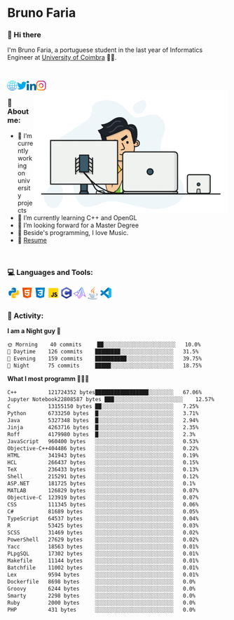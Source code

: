 # Bruno Faria

### 👋 Hi there

I'm Bruno Faria, a portuguese student in the last year of Informatics Engineer at [University of Coimbra](uc.pt/en) 👨‍🎓.

<br/>

[<img align="left" width="22px" alt="Website" src="https://github.com/brunofaria1322/brunofaria1322/blob/master/assets/social/global.svg"/>][website]
[<img align="left" width="22px" alt="Twitter" src="https://github.com/brunofaria1322/brunofaria1322/blob/master/assets/social/twitter.svg"/>][twitter]
[<img align="left" width="22px" alt="LinkedIn" src="https://github.com/brunofaria1322/brunofaria1322/blob/master/assets/social/linkedin.svg"/>][linkedin]
[<img align="left" width="22px" alt="Instagram" src="https://github.com/brunofaria1322/brunofaria1322/blob/master/assets/social/instagram.svg"/>][instagram]

<img align="right" height = "280" alt="GIF" src="https://github.com/brunofaria1322/brunofaria1322/blob/master/assets/animation.gif"/>

<br />

### 📕 About me:

- 🔭 I’m currently working on university projects
- 🌱 I’m currently learning C++ and OpenGL
- 💼 I’m looking forward for a Master Degree
- 💙 Beside's programming, I love Music.
- 📝 [Resume](https://en.wikipedia.org/wiki/HTTP_404)


<br />

### 💻 Languages and Tools:

<img align="left" width="30px" alt= "Python" src="https://github.com/brunofaria1322/brunofaria1322/blob/master/assets/skills/python.svg"/>
<img align="left" width="30px" alt= "Html5" src="https://github.com/brunofaria1322/brunofaria1322/blob/master/assets/skills/html5.svg"/>
<img align="left" width="30px" alt= "Css3" src="https://github.com/brunofaria1322/brunofaria1322/blob/master/assets/skills/css3.svg"/>
<img align="left" width="30px" alt= "JavaScript" src="https://github.com/brunofaria1322/brunofaria1322/blob/master/assets/skills/javascript.svg"/>
<img align="left" width="30px" alt= "C" src="https://github.com/brunofaria1322/brunofaria1322/blob/master/assets/skills/c.svg"/>
<img align="left" width="30px" alt= "Matlab" src="https://github.com/brunofaria1322/brunofaria1322/blob/master/assets/skills/matlab.svg"/>
<img align="left" width="30px" alt= "Java" src="https://github.com/brunofaria1322/brunofaria1322/blob/master/assets/skills/java.svg"/>
<img align="left" width="30px" alt= "Visual Studio Code" src="https://github.com/brunofaria1322/brunofaria1322/blob/master/assets/skills/vscode.svg"/>

<br />
<br />

### 🚩 Activity:

<!--START_SECTION:stats-->
**I am a Night guy 🌙** 

```text
🌞 Morning    40 commits     ██░░░░░░░░░░░░░░░░░░░░░░░	10.0% 
🌆 Daytime    126 commits    ████████░░░░░░░░░░░░░░░░░	31.5% 
🌃 Evening    159 commits    ██████████░░░░░░░░░░░░░░░	39.75% 
🌙 Night      75 commits     █████░░░░░░░░░░░░░░░░░░░░	18.75%

```
**What I most programm 👨🏽‍💻** 

```text
C++          121724352 bytes█████████████████░░░░░░░░	67.06% 
Jupyter Notebook22808587 bytes ███░░░░░░░░░░░░░░░░░░░░░░	12.57% 
C            13155150 bytes ██░░░░░░░░░░░░░░░░░░░░░░░	7.25% 
Python       6733250 bytes  █░░░░░░░░░░░░░░░░░░░░░░░░	3.71% 
Java         5327348 bytes  █░░░░░░░░░░░░░░░░░░░░░░░░	2.94% 
Jinja        4263716 bytes  █░░░░░░░░░░░░░░░░░░░░░░░░	2.35% 
Roff         4179980 bytes  █░░░░░░░░░░░░░░░░░░░░░░░░	2.3% 
JavaScript   960400 bytes   ░░░░░░░░░░░░░░░░░░░░░░░░░	0.53% 
Objective-C++404486 bytes   ░░░░░░░░░░░░░░░░░░░░░░░░░	0.22% 
HTML         341943 bytes   ░░░░░░░░░░░░░░░░░░░░░░░░░	0.19% 
HCL          266437 bytes   ░░░░░░░░░░░░░░░░░░░░░░░░░	0.15% 
TeX          236433 bytes   ░░░░░░░░░░░░░░░░░░░░░░░░░	0.13% 
Shell        215291 bytes   ░░░░░░░░░░░░░░░░░░░░░░░░░	0.12% 
ASP.NET      181725 bytes   ░░░░░░░░░░░░░░░░░░░░░░░░░	0.1% 
MATLAB       126829 bytes   ░░░░░░░░░░░░░░░░░░░░░░░░░	0.07% 
Objective-C  123919 bytes   ░░░░░░░░░░░░░░░░░░░░░░░░░	0.07% 
CSS          111345 bytes   ░░░░░░░░░░░░░░░░░░░░░░░░░	0.06% 
C#           81689 bytes    ░░░░░░░░░░░░░░░░░░░░░░░░░	0.05% 
TypeScript   64537 bytes    ░░░░░░░░░░░░░░░░░░░░░░░░░	0.04% 
R            53425 bytes    ░░░░░░░░░░░░░░░░░░░░░░░░░	0.03% 
SCSS         31469 bytes    ░░░░░░░░░░░░░░░░░░░░░░░░░	0.02% 
PowerShell   27629 bytes    ░░░░░░░░░░░░░░░░░░░░░░░░░	0.02% 
Yacc         18563 bytes    ░░░░░░░░░░░░░░░░░░░░░░░░░	0.01% 
PLpgSQL      17302 bytes    ░░░░░░░░░░░░░░░░░░░░░░░░░	0.01% 
Makefile     11144 bytes    ░░░░░░░░░░░░░░░░░░░░░░░░░	0.01% 
Batchfile    11002 bytes    ░░░░░░░░░░░░░░░░░░░░░░░░░	0.01% 
Lex          9594 bytes     ░░░░░░░░░░░░░░░░░░░░░░░░░	0.01% 
Dockerfile   8698 bytes     ░░░░░░░░░░░░░░░░░░░░░░░░░	0.0% 
Groovy       6244 bytes     ░░░░░░░░░░░░░░░░░░░░░░░░░	0.0% 
Smarty       2298 bytes     ░░░░░░░░░░░░░░░░░░░░░░░░░	0.0% 
Ruby         2000 bytes     ░░░░░░░░░░░░░░░░░░░░░░░░░	0.0% 
PHP          431 bytes      ░░░░░░░░░░░░░░░░░░░░░░░░░	0.0%
```


<!--END_SECTION:stats-->


[website]: https://brunofaria1322.github.io
[twitter]: https://twitter.com/brunofaria_1322
[instagram]: https://instagram.com/brunofaria_1322
[linkedin]: https://linkedin.com/in/bruno-faria
